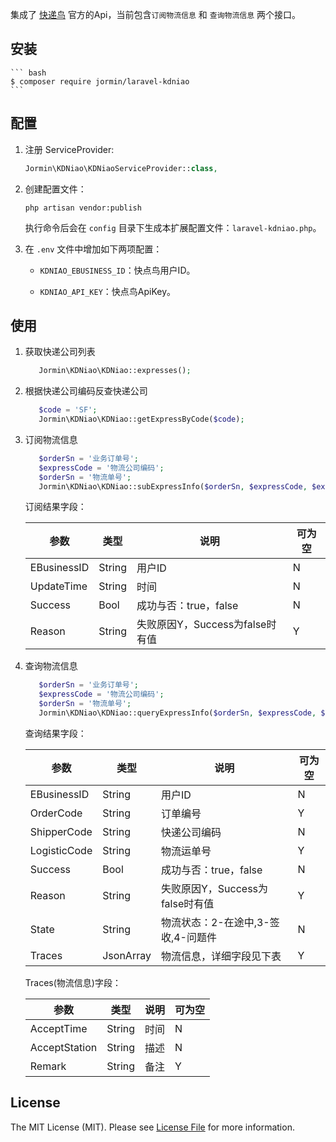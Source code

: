 集成了 [快递鸟](http://www.kdniao.com) 官方的Api，当前包含`订阅物流信息` 和 `查询物流信息` 两个接口。

## 安装

	``` bash
	$ composer require jormin/laravel-kdniao
	```

## 配置

1. 注册 ServiceProvider:
	
	```php
	Jormin\KDNiao\KDNiaoServiceProvider::class,
	```

2. 创建配置文件：

	```shell
	php artisan vendor:publish
	```
	
	执行命令后会在 `config` 目录下生成本扩展配置文件：`laravel-kdniao.php`。
	
3. 在 `.env` 文件中增加如下两项配置：

	- `KDNIAO_EBUSINESS_ID`：快点鸟用户ID。

	- `KDNIAO_API_KEY`：快点鸟ApiKey。

## 使用

1. 获取快递公司列表

    ```php
       Jormin\KDNiao\KDNiao::expresses();
    ```

2. 根据快递公司编码反查快递公司

    ```php
       $code = 'SF';
       Jormin\KDNiao\KDNiao::getExpressByCode($code);
    ```

3. 订阅物流信息
    
    ```php
       $orderSn = '业务订单号';
       $expressCode = '物流公司编码';
       $orderSn = '物流单号';
       Jormin\KDNiao\KDNiao::subExpressInfo($orderSn, $expressCode, $expressSn);
    ```
    
    订阅结果字段：
    
    | 参数  | 类型  | 说明  | 可为空  |
    | ------------ | ------------ | ------------ | ------------ |
    | EBusinessID | String | 用户ID | N |
    | UpdateTime | String | 时间 | N |
    | Success | Bool | 成功与否：true，false | N |
    | Reason | String | 失败原因Y，Success为false时有值 | Y |
    
4. 查询物流信息
    
    ```php
       $orderSn = '业务订单号';
       $expressCode = '物流公司编码';
       $orderSn = '物流单号';
       Jormin\KDNiao\KDNiao::queryExpressInfo($orderSn, $expressCode, $expressSn);
    ```
    
    查询结果字段：
    
    | 参数  | 类型  | 说明  | 可为空  |
    | ------------ | ------------ | ------------ | ------------ |
    | EBusinessID | String | 用户ID | N |
    | OrderCode | String | 订单编号 | Y |
    | ShipperCode | String | 快递公司编码 | N |
    | LogisticCode | String | 物流运单号 | Y |
    | Success | Bool | 成功与否：true，false | N |
    | Reason | String | 失败原因Y，Success为false时有值 | Y |
    | State | String | 物流状态：2-在途中,3-签收,4-问题件 | N |
    | Traces | JsonArray | 物流信息，详细字段见下表 | Y |

    Traces(物流信息)字段：
    
    | 参数  | 类型  | 说明  | 可为空  |
    | ------------ | ------------ | ------------ | ------------ |
    | AcceptTime | String | 时间 | N |
    | AcceptStation | String | 描述 | N |
    | Remark | String | 备注 | Y |

## License

The MIT License (MIT). Please see [License File](LICENSE.md) for more information.
